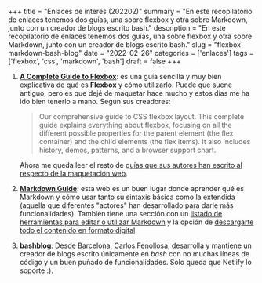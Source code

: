 +++
title = "Enlaces de interés (202202)"
summary = "En este recopilatorio de enlaces tenemos dos guías, una sobre flexbox y otra sobre Markdown, junto con un creador de blogs escrito bash."
description = "En este recopilatorio de enlaces tenemos dos guías, una sobre flexbox y otra sobre Markdown, junto con un creador de blogs escrito bash."
slug = "flexbox-markdown-bash-blog"
date = "2022-02-26"
categories = ['enlaces']
tags = ['flexbox', 'css', 'markdown', 'bash']
draft = false
+++

1. __[A Complete Guide to Flexbox](https://css-tricks.com/snippets/css/a-guide-to-flexbox/)__: es una guía sencilla y muy bien explicativa de qué es __Flexbox__ y cómo utilizarlo. Puede que suene antiguo, pero es que dejé de maquetar hace mucho y estos días me ha ido bien tenerlo a mano. Según sus creadores:
    
    > Our comprehensive guide to CSS flexbox layout. This complete guide explains everything about flexbox, focusing on all the different possible properties for the parent element (the flex container) and the child elements (the flex items). It also includes history, demos, patterns, and a browser support chart.
  
    Ahora me queda leer el resto de [guías que sus autores han escrito al respecto de la maquetación web](https://css-tricks.com/guides/).

2. __[Markdown Guide](https://www.markdownguide.org/)__: esta web es un buen lugar donde aprender qué es Markdown y cómo usar tanto su sintaxis básica como la extendida (aquella que diferentes "actores" han desarrollado para darle más funcionalidades). También tiene una sección con un [listado de herramientas para editar o utilizar Markdown](https://www.markdownguide.org/tools/) y la opción de [descargarte todo el contenido en formato digital](https://www.markdownguide.org/book/).

3. __[bashblog](https://github.com/cfenollosa/bashblog)__: Desde Barcelona, [Carlos Fenollosa](https://cfenollosa.com), desarrolla y mantiene un creador de blogs escrito únicamente en _bash_ con no muchas líneas de código y un buen puñado de funcionalidades. Solo queda que Netlify lo soporte :).